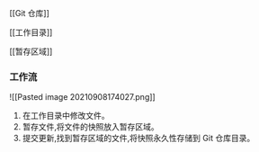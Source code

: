 [[Git 仓库]]

[[工作目录]]

[[暂存区域]]



### 工作流
![[Pasted image 20210908174027.png]]

1. 在工作目录中修改文件。
2. 暂存文件,将文件的快照放入暂存区域。
3. 提交更新,找到暂存区域的文件,将快照永久性存储到 Git 仓库目录。